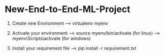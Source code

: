 # New-End-to-End-ML-Project

1. Create new Environment
--> virtualenv myenv

2. Activate your environment
--> source myenv/bin/activate (for linux)
--> myenv\Scripts\activate (for windows)

2. Install your requirement file
--> pip install -r requirement.txt
